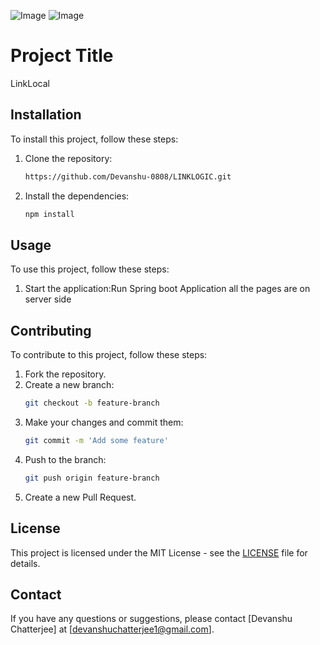 ![Image](https://github.com/user-attachments/assets/bb63a8d8-142a-430c-9590-02f66e17976d)
![Image](https://github.com/user-attachments/assets/41420434-e163-4b8b-bf11-b6e87692f5be)

# Project Title

LinkLocal

## Installation

To install this project, follow these steps:

1. Clone the repository:
    ```bash
   https://github.com/Devanshu-0808/LINKLOGIC.git
    ```

2. Install the dependencies:
    ```bash
    npm install
    ```

## Usage

To use this project, follow these steps:

1. Start the application:Run Spring boot Application all the pages are on server side

## Contributing

To contribute to this project, follow these steps:

1. Fork the repository.
2. Create a new branch:
    ```bash
    git checkout -b feature-branch
    ```
3. Make your changes and commit them:
    ```bash
    git commit -m 'Add some feature'
    ```
4. Push to the branch:
    ```bash
    git push origin feature-branch
    ```
5. Create a new Pull Request.

## License

This project is licensed under the MIT License - see the [LICENSE](LICENSE) file for details.

## Contact

If you have any questions or suggestions, please contact [Devanshu Chatterjee] at [devanshuchatterjee1@gmail.com].


